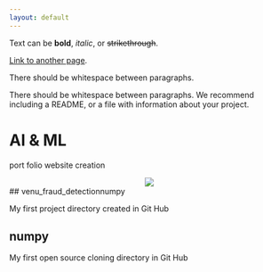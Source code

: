```yaml
---
layout: default
---
```


Text can be **bold**, _italic_, or ~~strikethrough~~.

[Link to another page](./another-page.html).

There should be whitespace between paragraphs.

There should be whitespace between paragraphs. We recommend including a README, or a file with information about your project.

# AI & ML 
port folio website creation
<center><img src="assets/img/WhatsApp Image 2024-01-02 at 05.16.07_509b0251 "/></center>
## venu_fraud_detectionnumpy

My first project directory created in Git Hub

## numpy
My first open source cloning directory in Git Hub
